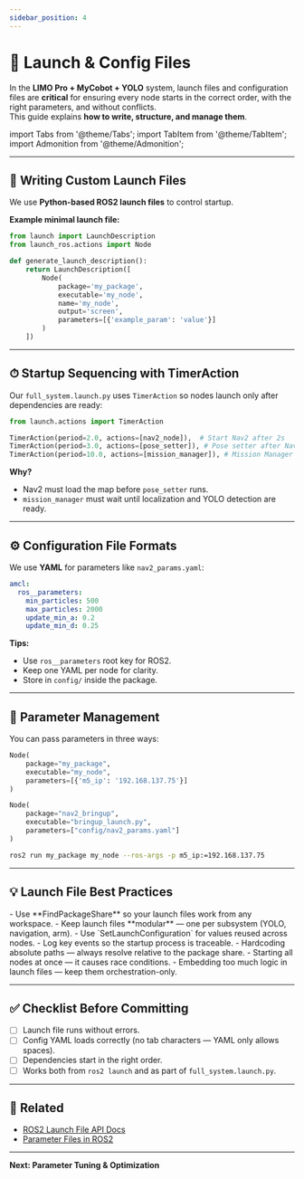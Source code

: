 ```yaml
---
sidebar_position: 4
---
```


# 🚀 Launch & Config Files

In the **LIMO Pro + MyCobot + YOLO** system, launch files and configuration files are **critical** for ensuring every node starts in the correct order, with the right parameters, and without conflicts.  
This guide explains **how to write, structure, and manage them**.

import Tabs from '@theme/Tabs';
import TabItem from '@theme/TabItem';
import Admonition from '@theme/Admonition';

---

## 📝 Writing Custom Launch Files

We use **Python-based ROS2 launch files** to control startup.

**Example minimal launch file:**
```python
from launch import LaunchDescription
from launch_ros.actions import Node

def generate_launch_description():
    return LaunchDescription([
        Node(
            package='my_package',
            executable='my_node',
            name='my_node',
            output='screen',
            parameters=[{'example_param': 'value'}]
        )
    ])
```

---

## ⏱ Startup Sequencing with TimerAction

Our `full_system.launch.py` uses `TimerAction` so nodes launch only after dependencies are ready:

```python
from launch.actions import TimerAction

TimerAction(period=2.0, actions=[nav2_node]),  # Start Nav2 after 2s
TimerAction(period=3.0, actions=[pose_setter]), # Pose setter after Nav2
TimerAction(period=10.0, actions=[mission_manager]), # Mission Manager last
```

**Why?**
- Nav2 must load the map before `pose_setter` runs.
- `mission_manager` must wait until localization and YOLO detection are ready.

---

## ⚙️ Configuration File Formats

We use **YAML** for parameters like `nav2_params.yaml`:

```yaml
amcl:
  ros__parameters:
    min_particles: 500
    max_particles: 2000
    update_min_a: 0.2
    update_min_d: 0.25
```

**Tips:**
- Use `ros__parameters` root key for ROS2.
- Keep one YAML per node for clarity.
- Store in `config/` inside the package.

---

## 🔄 Parameter Management

You can pass parameters in three ways:

<Tabs>
<TabItem value="inline" label="Inline in Launch">

```python
Node(
    package="my_package",
    executable="my_node",
    parameters=[{'m5_ip': '192.168.137.75'}]
)
```

</TabItem>
<TabItem value="yaml" label="From YAML">

```python
Node(
    package="nav2_bringup",
    executable="bringup_launch.py",
    parameters=["config/nav2_params.yaml"]
)
```

</TabItem>
<TabItem value="cli" label="From CLI">

```bash
ros2 run my_package my_node --ros-args -p m5_ip:=192.168.137.75
```

</TabItem>
</Tabs>

---

## 💡 Launch File Best Practices

<Admonition type="tip" title="Do This">
- Use **FindPackageShare** so your launch files work from any workspace.
- Keep launch files **modular** — one per subsystem (YOLO, navigation, arm).
- Use `SetLaunchConfiguration` for values reused across nodes.
- Log key events so the startup process is traceable.
</Admonition>

<Admonition type="danger" title="Avoid">
- Hardcoding absolute paths — always resolve relative to the package share.
- Starting all nodes at once — it causes race conditions.
- Embedding too much logic in launch files — keep them orchestration-only.
</Admonition>

---

## ✅ Checklist Before Committing

- ☐ Launch file runs without errors.
- ☐ Config YAML loads correctly (no tab characters — YAML only allows spaces).
- ☐ Dependencies start in the right order.
- ☐ Works both from `ros2 launch` and as part of `full_system.launch.py`.

---

## 📎 Related

- [ROS2 Launch File API Docs](https://docs.ros.org/en/foxy/Tutorials/Intermediate/Launch/Launch-Main.html)
- [Parameter Files in ROS2](https://docs.ros.org/en/foxy/Tutorials/Beginner-Client-Libraries/Using-Parameters-In-A-Class-Python.html)

---

**Next: Parameter Tuning & Optimization**
